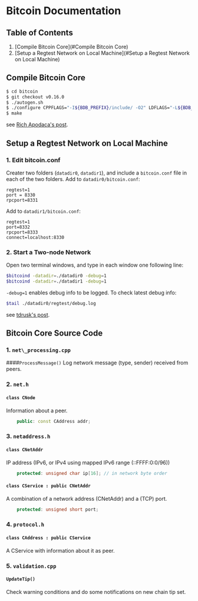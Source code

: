 # Bitcoin Documentation

## Table of  Contents
1. [Compile Bitcoin Core](#Compile Bitcoin Core)
2. [Setup a Regtest Network on Local Machine](#Setup a Regtest Network on Local Machine)

## Compile Bitcoin Core <a name="Compile Bitcoin Core"></a>
```bash
$ cd bitcoin
$ git checkout v0.16.0
$ ./autogen.sh
$ ./configure CPPFLAGS="-I${BDB_PREFIX}/include/ -O2" LDFLAGS="-L${BDB_PREFIX}/lib/" --with-gui
$ make
```
see [Rich Apodaca's post](https://bitzuma.com/posts/compile-bitcoin-core-from-source-on-ubuntu/).

## Setup a Regtest Network on Local Machine <a name="Setup a Regtest Network on Local Machine" ></a>
### 1. Edit bitcoin.conf

Creater two folders (`datadir0`, `datadir1`), and include a `bitcoin.conf` file in each of the two folders.
Add to `datadir0/bitcoin.conf`:

<!-- TODO: add a link to sample bitcoin.conf on my github. make sure the bitcoin.conf do not include sensetive info.
-->

    regtest=1
    port = 8330
    rpcport=8331

Add to `datadir1/bitcoin.conf`:

    regtest=1
    port=8332
    rpcport=8333
    connect=localhost:8330


### 2. Start a Two-node Network
Open two terminal windows, and type in each window one following line:
```bash
$bitcoind -datadir=./datadir0 -debug=1
$bitcoind -datadir=./datadir1 -debug=1
```
`-debug=1` enables debug info to be logged. To check latest debug info:
```bash
$tail ./datadir0/regtest/debug.log
```

see [tdrusk's post](https://www.yours.org/content/connecting-multiple-bitcoin-core-nodes-in-regtest-5fdc9c47528b).

## Bitcoin Core Source Code
### 1. `net\_processing.cpp`
####`ProcessMessage()`
Log network message (type, sender) received from peers.

### 2. `net.h`
#### `class CNode`
Information about a peer.
```cpp
    public: const CAddress addr;
```

### 3. `netaddress.h`
#### `class CNetAddr`
IP address (IPv6, or IPv4 using mapped IPv6 range (::FFFF:0:0/96))
```cpp
    protected: unsigned char ip[16]; // in network byte order
```

#### `class CService : public CNetAddr`
A combination of a network address (CNetAddr) and a (TCP) port.
```cpp
    protected: unsigned short port;
```
### 4. `protocol.h`
#### `class CAddress : public CService`
A CService with information about it as peer.

### 5. `validation.cpp`
#### `UpdateTip()`
Check warning conditions and do some notifications on new chain tip set.
